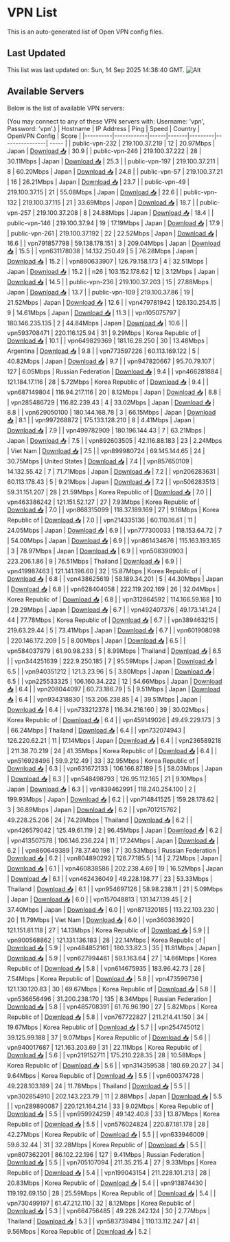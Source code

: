 # VPN List

This is an auto-generated list of Open VPN config files.

## Last Updated

This list was last updated on: Sun, 14 Sep 2025 14:38:40 GMT.
![Alt](https://repobeats.axiom.co/api/embed/186b98318ef1479477931607c1ad7d823f12451f.svg "Repobeats analytics image")

## Available Servers

Below is the list of available VPN servers:

(You may connect to any of these VPN servers with: Username: 'vpn', Password: 'vpn'.)
| Hostname | IP Address | Ping | Speed | Country | OpenVPN Config | Score |
|----------|------------|------|-------|---------|----------------| ----- |
| public-vpn-232 | 219.100.37.219 | 12 | 20.97Mbps | Japan | [Download 📥](./configs/server_0_JP.ovpn) | 30.9 |
| public-vpn-246 | 219.100.37.222 | 28 | 30.11Mbps | Japan | [Download 📥](./configs/server_1_JP.ovpn) | 25.3 |
| public-vpn-197 | 219.100.37.211 | 8 | 60.20Mbps | Japan | [Download 📥](./configs/server_2_JP.ovpn) | 24.8 |
| public-vpn-57 | 219.100.37.21 | 16 | 26.21Mbps | Japan | [Download 📥](./configs/server_3_JP.ovpn) | 23.7 |
| public-vpn-49 | 219.100.37.15 | 21 | 55.08Mbps | Japan | [Download 📥](./configs/server_4_JP.ovpn) | 22.6 |
| public-vpn-132 | 219.100.37.115 | 21 | 33.69Mbps | Japan | [Download 📥](./configs/server_5_JP.ovpn) | 18.7 |
| public-vpn-257 | 219.100.37.208 | 8 | 24.88Mbps | Japan | [Download 📥](./configs/server_6_JP.ovpn) | 18.4 |
| public-vpn-146 | 219.100.37.94 | 19 | 17.19Mbps | Japan | [Download 📥](./configs/server_7_JP.ovpn) | 17.9 |
| public-vpn-261 | 219.100.37.192 | 22 | 22.52Mbps | Japan | [Download 📥](./configs/server_8_JP.ovpn) | 16.6 |
| vpn791857798 | 59.138.178.151 | 3 | 209.04Mbps | Japan | [Download 📥](./configs/server_9_JP.ovpn) | 15.5 |
| vpn631178038 | 14.132.250.49 | 5 | 76.28Mbps | Japan | [Download 📥](./configs/server_10_JP.ovpn) | 15.2 |
| vpn880633907 | 126.79.158.173 | 4 | 32.51Mbps | Japan | [Download 📥](./configs/server_11_JP.ovpn) | 15.2 |
| n26 | 103.152.178.62 | 12 | 3.12Mbps | Japan | [Download 📥](./configs/server_12_JP.ovpn) | 14.5 |
| public-vpn-236 | 219.100.37.203 | 15 | 27.88Mbps | Japan | [Download 📥](./configs/server_13_JP.ovpn) | 13.7 |
| public-vpn-109 | 219.100.37.86 | 19 | 21.52Mbps | Japan | [Download 📥](./configs/server_14_JP.ovpn) | 12.6 |
| vpn479781942 | 126.130.254.15 | 9 | 14.61Mbps | Japan | [Download 📥](./configs/server_15_JP.ovpn) | 11.3 |
| vpn105075797 | 180.146.235.135 | 2 | 44.84Mbps | Japan | [Download 📥](./configs/server_16_JP.ovpn) | 10.6 |
| vpn593708471 | 220.116.125.94 | 31 | 9.29Mbps | Korea Republic of | [Download 📥](./configs/server_17_KR.ovpn) | 10.1 |
| vpn649829369 | 181.16.28.250 | 30 | 13.48Mbps | Argentina | [Download 📥](./configs/server_18_AR.ovpn) | 9.8 |
| vpn773597226 | 60.113.169.122 | 5 | 40.82Mbps | Japan | [Download 📥](./configs/server_19_JP.ovpn) | 9.7 |
| vpn947820667 | 95.70.79.107 | 127 | 6.05Mbps | Russian Federation | [Download 📥](./configs/server_20_RU.ovpn) | 9.4 |
| vpn466281884 | 121.184.17.116 | 28 | 5.72Mbps | Korea Republic of | [Download 📥](./configs/server_21_KR.ovpn) | 9.4 |
| vpn687149804 | 116.94.217.116 | 20 | 8.12Mbps | Japan | [Download 📥](./configs/server_22_JP.ovpn) | 8.8 |
| vpn285486729 | 116.82.239.43 | 4 | 33.02Mbps | Japan | [Download 📥](./configs/server_23_JP.ovpn) | 8.8 |
| vpn629050100 | 180.144.168.78 | 3 | 66.15Mbps | Japan | [Download 📥](./configs/server_24_JP.ovpn) | 8.1 |
| vpn997268872 | 175.133.128.210 | 8 | 4.41Mbps | Japan | [Download 📥](./configs/server_25_JP.ovpn) | 7.9 |
| vpn499782909 | 180.196.144.43 | 7 | 63.21Mbps | Japan | [Download 📥](./configs/server_26_JP.ovpn) | 7.5 |
| vpn892603505 | 42.116.88.183 | 23 | 2.24Mbps | Viet Nam | [Download 📥](./configs/server_27_VN.ovpn) | 7.5 |
| vpn899980724 | 69.145.144.65 | 24 | 30.75Mbps | United States | [Download 📥](./configs/server_28_US.ovpn) | 7.4 |
| vpn857650109 | 14.132.55.42 | 7 | 71.71Mbps | Japan | [Download 📥](./configs/server_29_JP.ovpn) | 7.2 |
| vpn206283631 | 60.113.178.43 | 5 | 9.21Mbps | Japan | [Download 📥](./configs/server_30_JP.ovpn) | 7.2 |
| vpn506283513 | 59.31.151.207 | 28 | 21.59Mbps | Korea Republic of | [Download 📥](./configs/server_31_KR.ovpn) | 7.0 |
| vpn463386242 | 121.151.52.127 | 27 | 7.93Mbps | Korea Republic of | [Download 📥](./configs/server_32_KR.ovpn) | 7.0 |
| vpn868315099 | 118.37.189.169 | 27 | 9.16Mbps | Korea Republic of | [Download 📥](./configs/server_33_KR.ovpn) | 7.0 |
| vpn214335136 | 60.110.16.61 | 11 | 24.05Mbps | Japan | [Download 📥](./configs/server_34_JP.ovpn) | 6.9 |
| vpn777300033 | 118.153.64.72 | 7 | 54.00Mbps | Japan | [Download 📥](./configs/server_35_JP.ovpn) | 6.9 |
| vpn861434676 | 115.163.193.165 | 3 | 78.97Mbps | Japan | [Download 📥](./configs/server_36_JP.ovpn) | 6.9 |
| vpn508390903 | 223.206.1.86 | 9 | 76.51Mbps | Thailand | [Download 📥](./configs/server_37_TH.ovpn) | 6.9 |
| vpn419987463 | 121.141.196.60 | 32 | 15.87Mbps | Korea Republic of | [Download 📥](./configs/server_38_KR.ovpn) | 6.8 |
| vpn438625619 | 58.189.34.201 | 5 | 44.30Mbps | Japan | [Download 📥](./configs/server_39_JP.ovpn) | 6.8 |
| vpn628404058 | 222.119.202.169 | 26 | 32.04Mbps | Korea Republic of | [Download 📥](./configs/server_40_KR.ovpn) | 6.8 |
| vpn312864592 | 114.166.59.168 | 10 | 29.29Mbps | Japan | [Download 📥](./configs/server_41_JP.ovpn) | 6.7 |
| vpn492407376 | 49.173.141.24 | 44 | 77.78Mbps | Korea Republic of | [Download 📥](./configs/server_42_KR.ovpn) | 6.7 |
| vpn389463215 | 219.63.29.44 | 5 | 73.41Mbps | Japan | [Download 📥](./configs/server_43_JP.ovpn) | 6.7 |
| vpn601908098 | 220.146.172.209 | 5 | 8.00Mbps | Japan | [Download 📥](./configs/server_44_JP.ovpn) | 6.5 |
| vpn584037979 | 61.90.98.233 | 5 | 8.99Mbps | Thailand | [Download 📥](./configs/server_45_TH.ovpn) | 6.5 |
| vpn344251639 | 222.9.250.185 | 7 | 95.59Mbps | Japan | [Download 📥](./configs/server_46_JP.ovpn) | 6.5 |
| vpn940351212 | 121.3.23.96 | 5 | 3.80Mbps | Japan | [Download 📥](./configs/server_47_JP.ovpn) | 6.5 |
| vpn225533325 | 106.160.34.222 | 12 | 54.66Mbps | Japan | [Download 📥](./configs/server_48_JP.ovpn) | 6.4 |
| vpn208044097 | 60.73.186.79 | 5 | 9.51Mbps | Japan | [Download 📥](./configs/server_49_JP.ovpn) | 6.4 |
| vpn934318830 | 153.206.238.85 | 4 | 39.51Mbps | Japan | [Download 📥](./configs/server_50_JP.ovpn) | 6.4 |
| vpn733212378 | 116.34.216.160 | 39 | 30.02Mbps | Korea Republic of | [Download 📥](./configs/server_51_KR.ovpn) | 6.4 |
| vpn459149026 | 49.49.229.173 | 3 | 66.24Mbps | Thailand | [Download 📥](./configs/server_52_TH.ovpn) | 6.4 |
| vpn732074943 | 126.220.62.21 | 11 | 17.14Mbps | Japan | [Download 📥](./configs/server_53_JP.ovpn) | 6.4 |
| vpn236589218 | 211.38.70.219 | 24 | 41.35Mbps | Korea Republic of | [Download 📥](./configs/server_54_KR.ovpn) | 6.4 |
| vpn516928496 | 59.9.212.49 | 33 | 32.95Mbps | Korea Republic of | [Download 📥](./configs/server_55_KR.ovpn) | 6.3 |
| vpn631672133 | 106.166.87.189 | 5 | 58.03Mbps | Japan | [Download 📥](./configs/server_56_JP.ovpn) | 6.3 |
| vpn548498793 | 126.95.112.165 | 21 | 9.10Mbps | Japan | [Download 📥](./configs/server_57_JP.ovpn) | 6.3 |
| vpn839462991 | 118.240.254.100 | 2 | 199.93Mbps | Japan | [Download 📥](./configs/server_58_JP.ovpn) | 6.2 |
| vpn714841525 | 159.28.178.62 | 3 | 36.89Mbps | Japan | [Download 📥](./configs/server_59_JP.ovpn) | 6.2 |
| vpn701215762 | 49.228.25.206 | 24 | 74.29Mbps | Thailand | [Download 📥](./configs/server_60_TH.ovpn) | 6.2 |
| vpn426579042 | 125.49.61.119 | 2 | 96.45Mbps | Japan | [Download 📥](./configs/server_61_JP.ovpn) | 6.2 |
| vpn413507578 | 106.146.236.224 | 11 | 17.24Mbps | Japan | [Download 📥](./configs/server_62_JP.ovpn) | 6.2 |
| vpn860649389 | 78.37.40.198 | 7 | 30.53Mbps | Russian Federation | [Download 📥](./configs/server_63_RU.ovpn) | 6.2 |
| vpn804890292 | 126.77.185.5 | 14 | 2.72Mbps | Japan | [Download 📥](./configs/server_64_JP.ovpn) | 6.1 |
| vpn460838586 | 202.238.4.69 | 19 | 16.52Mbps | Japan | [Download 📥](./configs/server_65_JP.ovpn) | 6.1 |
| vpn462436049 | 49.228.198.77 | 23 | 53.33Mbps | Thailand | [Download 📥](./configs/server_66_TH.ovpn) | 6.1 |
| vpn954697126 | 58.98.238.11 | 21 | 5.09Mbps | Japan | [Download 📥](./configs/server_67_JP.ovpn) | 6.0 |
| vpn157048813 | 131.147.139.45 | 2 | 37.40Mbps | Japan | [Download 📥](./configs/server_68_JP.ovpn) | 6.0 |
| vpn871320185 | 113.22.103.230 | 20 | 11.79Mbps | Viet Nam | [Download 📥](./configs/server_69_VN.ovpn) | 6.0 |
| vpn360363920 | 121.151.81.118 | 27 | 14.13Mbps | Korea Republic of | [Download 📥](./configs/server_70_KR.ovpn) | 5.9 |
| vpn900568862 | 121.131.136.183 | 28 | 22.14Mbps | Korea Republic of | [Download 📥](./configs/server_71_KR.ovpn) | 5.9 |
| vpn484852161 | 180.33.82.3 | 35 | 11.81Mbps | Japan | [Download 📥](./configs/server_72_JP.ovpn) | 5.9 |
| vpn627994461 | 59.1.163.64 | 27 | 14.66Mbps | Korea Republic of | [Download 📥](./configs/server_73_KR.ovpn) | 5.8 |
| vpn614675935 | 183.96.42.73 | 28 | 7.54Mbps | Korea Republic of | [Download 📥](./configs/server_74_KR.ovpn) | 5.8 |
| vpn473596736 | 121.130.120.83 | 30 | 69.67Mbps | Korea Republic of | [Download 📥](./configs/server_75_KR.ovpn) | 5.8 |
| vpn536656496 | 31.200.238.170 | 135 | 8.34Mbps | Russian Federation | [Download 📥](./configs/server_76_RU.ovpn) | 5.8 |
| vpn485708391 | 61.76.96.190 | 27 | 5.82Mbps | Korea Republic of | [Download 📥](./configs/server_77_KR.ovpn) | 5.8 |
| vpn767722827 | 211.214.41.150 | 34 | 19.67Mbps | Korea Republic of | [Download 📥](./configs/server_78_KR.ovpn) | 5.7 |
| vpn254745012 | 39.125.99.188 | 37 | 9.07Mbps | Korea Republic of | [Download 📥](./configs/server_79_KR.ovpn) | 5.6 |
| vpn940017687 | 121.163.203.69 | 31 | 22.11Mbps | Korea Republic of | [Download 📥](./configs/server_80_KR.ovpn) | 5.6 |
| vpn219152711 | 175.210.228.35 | 28 | 10.58Mbps | Korea Republic of | [Download 📥](./configs/server_81_KR.ovpn) | 5.6 |
| vpn314359538 | 180.69.20.27 | 34 | 9.64Mbps | Korea Republic of | [Download 📥](./configs/server_82_KR.ovpn) | 5.5 |
| vpn600374728 | 49.228.103.189 | 24 | 11.78Mbps | Thailand | [Download 📥](./configs/server_83_TH.ovpn) | 5.5 |
| vpn302854910 | 202.143.223.79 | 11 | 2.88Mbps | Japan | [Download 📥](./configs/server_84_JP.ovpn) | 5.5 |
| vpn289890087 | 220.121.164.214 | 33 | 9.02Mbps | Korea Republic of | [Download 📥](./configs/server_85_KR.ovpn) | 5.5 |
| vpn959924259 | 49.142.40.8 | 33 | 13.87Mbps | Korea Republic of | [Download 📥](./configs/server_86_KR.ovpn) | 5.5 |
| vpn576024824 | 220.87.181.178 | 28 | 42.27Mbps | Korea Republic of | [Download 📥](./configs/server_87_KR.ovpn) | 5.5 |
| vpn633946009 | 59.8.32.44 | 31 | 32.28Mbps | Korea Republic of | [Download 📥](./configs/server_88_KR.ovpn) | 5.5 |
| vpn807362201 | 86.102.22.196 | 127 | 9.41Mbps | Russian Federation | [Download 📥](./configs/server_89_RU.ovpn) | 5.5 |
| vpn705107094 | 211.35.215.4 | 27 | 9.33Mbps | Korea Republic of | [Download 📥](./configs/server_90_KR.ovpn) | 5.4 |
| vpn199043154 | 211.228.101.213 | 28 | 20.83Mbps | Korea Republic of | [Download 📥](./configs/server_91_KR.ovpn) | 5.4 |
| vpn913874430 | 119.192.69.150 | 28 | 25.59Mbps | Korea Republic of | [Download 📥](./configs/server_92_KR.ovpn) | 5.4 |
| vpn730499197 | 61.47.212.110 | 32 | 8.12Mbps | Korea Republic of | [Download 📥](./configs/server_93_KR.ovpn) | 5.3 |
| vpn664756485 | 49.228.242.124 | 30 | 2.77Mbps | Thailand | [Download 📥](./configs/server_94_TH.ovpn) | 5.3 |
| vpn583739494 | 110.13.112.247 | 41 | 9.56Mbps | Korea Republic of | [Download 📥](./configs/server_95_KR.ovpn) | 5.2 |
